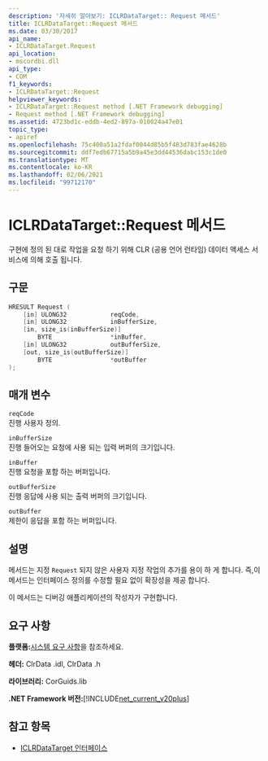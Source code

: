 ```yaml
---
description: '자세히 알아보기: ICLRDataTarget:: Request 메서드'
title: ICLRDataTarget::Request 메서드
ms.date: 03/30/2017
api_name:
- ICLRDataTarget.Request
api_location:
- mscordbi.dll
api_type:
- COM
f1_keywords:
- ICLRDataTarget::Request
helpviewer_keywords:
- ICLRDataTarget::Request method [.NET Framework debugging]
- Request method [.NET Framework debugging]
ms.assetid: 4723bd1c-eddb-4ed2-897a-010024a47e01
topic_type:
- apiref
ms.openlocfilehash: 75c400a51a2fdaf0044d85b5f483d783fae4628b
ms.sourcegitcommit: ddf7edb67715a5b9a45e3dd44536dabc153c1de0
ms.translationtype: MT
ms.contentlocale: ko-KR
ms.lasthandoff: 02/06/2021
ms.locfileid: "99712170"
---
```

# <a name="iclrdatatargetrequest-method"></a>ICLRDataTarget::Request 메서드

구현에 정의 된 대로 작업을 요청 하기 위해 CLR (공용 언어 런타임) 데이터 액세스 서비스에 의해 호출 됩니다.  
  
## <a name="syntax"></a>구문  
  
```cpp  
HRESULT Request (  
    [in] ULONG32            reqCode,  
    [in] ULONG32            inBufferSize,  
    [in, size_is(inBufferSize)]
        BYTE                *inBuffer,  
    [in] ULONG32            outBufferSize,  
    [out, size_is(outBufferSize)]
        BYTE                *outBuffer  
);  
```  
  
## <a name="parameters"></a>매개 변수  

 `reqCode`  
 진행 사용자 정의.  
  
 `inBufferSize`  
 진행 들어오는 요청에 사용 되는 입력 버퍼의 크기입니다.  
  
 `inBuffer`  
 진행 요청을 포함 하는 버퍼입니다.  
  
 `outBufferSize`  
 진행 응답에 사용 되는 출력 버퍼의 크기입니다.  
  
 `outBuffer`  
 제한이 응답을 포함 하는 버퍼입니다.  
  
## <a name="remarks"></a>설명  

 메서드는 지정 `Request` 되지 않은 사용자 지정 작업의 추가를 용이 하 게 합니다. 즉,이 메서드는 인터페이스 정의를 수정할 필요 없이 확장성을 제공 합니다.  
  
 이 메서드는 디버깅 애플리케이션의 작성자가 구현합니다.  
  
## <a name="requirements"></a>요구 사항  

 **플랫폼:**[시스템 요구 사항](../../get-started/system-requirements.md)을 참조하세요.  
  
 **헤더:** ClrData .idl, ClrData .h  
  
 **라이브러리:** CorGuids.lib  
  
 **.NET Framework 버전:**[!INCLUDE[net_current_v20plus](../../../../includes/net-current-v20plus-md.md)]  
  
## <a name="see-also"></a>참고 항목

- [ICLRDataTarget 인터페이스](iclrdatatarget-interface.md)
